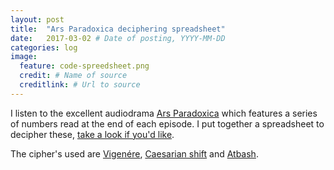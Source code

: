 ```yaml
---
layout: post
title:  "Ars Paradoxica deciphering spreadsheet"
date:   2017-03-02 # Date of posting, YYYY-MM-DD
categories: log
image:
  feature: code-spreedsheet.png
  credit: # Name of source
  creditlink: # Url to source
---
```

I listen to the excellent audiodrama [Ars Paradoxica](https://arsparadoxica.com/) which features a series of numbers read at the end of each episode. I put together a spreadsheet to decipher these, [take a look if you'd like](https://docs.google.com/spreadsheets/d/1g2tXvxwR4-Oumgf3H3ucRDdE90pUqfZpS65uwsC1dpw/edit?usp=sharing).

The cipher's used are [Vigenére](http://rumkin.com/tools/cipher/vigenere.php), [Caesarian shift](http://rumkin.com/tools/cipher/caesar.php) and [Atbash](http://rumkin.com/tools/cipher/atbash.php).

